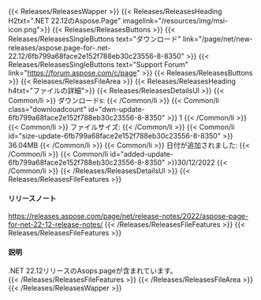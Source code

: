 {{< Releases/ReleasesWapper >}}
{{< Releases/ReleasesHeading H2txt=".NET 22.12のAspose.Page" imagelink="/resources/img/msi-icon.png">}}
{{< Releases/ReleasesButtons >}}
{{< Releases/ReleasesSingleButtons text="ダウンロード" link="/page/net/new-releases/aspose.page-for-.net-22.12/6fb799a68face2e152f788eb30c23556-8-8350" >}}
{{< Releases/ReleasesSingleButtons text="Support Forum" link="https://forum.aspose.com/c/page" >}}
{{< Releases/ReleasesButtons >}}
{{< Releases/ReleasesFileArea >}}
{{< Releases/ReleasesHeading h4txt="ファイルの詳細">}}
{{< Releases/ReleasesDetailsUl >}}
{{< Common/li >}} ダウンロードs: {{< /Common/li >}}
{{< Common/li class="downloadcount" id="dwn-update-6fb799a68face2e152f788eb30c23556-8-8350" >}} 1 {{< /Common/li >}}
{{< Common/li >}} ファイルサイズ: {{< /Common/li >}}
{{< Common/li id="size-update-6fb799a68face2e152f788eb30c23556-8-8350" >}} 36.04MB {{< /Common/li >}}
{{< Common/li >}} 日付が追加されました: {{< /Common/li >}}
{{< Common/li id="added-update-6fb799a68face2e152f788eb30c23556-8-8350" >}}30/12/2022 {{< /Common/li >}}
{{< /Releases/ReleasesDetailsUl >}}
{{< Releases/ReleasesFileFeatures >}}
<h4>リリースノート</h4>
<a href='https://releases.aspose.com/page/net/release-notes/2022/aspose-page-for-net-22-12-release-notes/'>https://releases.aspose.com/page/net/release-notes/2022/aspose-page-for-net-22-12-release-notes/</a>
{{< /Releases/ReleasesFileFeatures >}}
{{< Releases/ReleasesFileFeatures >}}
<h4>説明</h4>
<div class="HTMLDescription">.NET 22.12リリースのAsops.pageが含まれています。</div>
{{< /Releases/ReleasesFileFeatures >}}
{{< /Releases/ReleasesFileArea >}}
{{< /Releases/ReleasesWapper >}}
